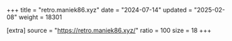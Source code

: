 +++
title = "retro.maniek86.xyz"
date = "2024-07-14"
updated = "2025-02-08"
weight = 18301

[extra]
source = "https://retro.maniek86.xyz/"
ratio = 100
size = 18
+++
